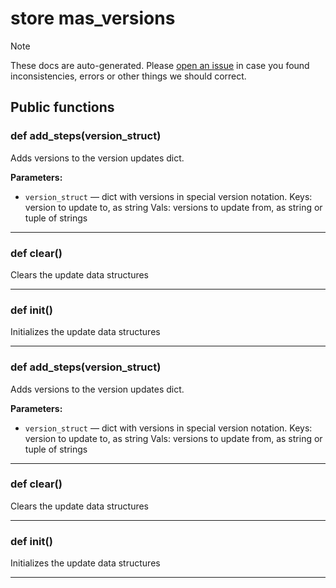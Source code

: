 # store mas_versions

> [!NOTE]
> These docs are auto-generated. Please [open an issue](https://github.com/Friends-of-Monika/mas-docs/issues/new)
> in case you found inconsistencies, errors or other things we should correct.

## Public functions

### def add_steps(version_struct)

Adds versions to the version updates dict.

**Parameters:**
- `version_struct` &mdash; dict with versions in special version notation. Keys: version to update to, as string Vals: versions to update from, as string or tuple of strings


---

### def clear()

Clears the update data structures

---

### def init()

Initializes the update data structures

---

### def add_steps(version_struct)

Adds versions to the version updates dict.

**Parameters:**
- `version_struct` &mdash; dict with versions in special version notation. Keys: version to update to, as string Vals: versions to update from, as string or tuple of strings


---

### def clear()

Clears the update data structures

---

### def init()

Initializes the update data structures

---

